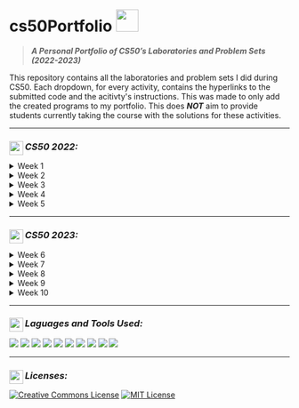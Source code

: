 # cs50Portfolio <img src="https://media.giphy.com/media/gFmkpNCar7TSoauRUs/giphy.gif" width="40">
> **_A Personal Portfolio of CS50’s Laboratories and Problem Sets (2022-2023)_**

<!--- Description ---> 
This repository contains all the laboratories and problem sets I did during CS50. Each dropdown, for every activity, contains the hyperlinks to the submitted code and the acitivty's instructions. This was made to only add the created programs to my portfolio. This does **_NOT_** aim to provide students currently taking the course with the solutions for these activities.

---

<!--- Instructions ---> 
### _CS50 2022:_ <img src="https://img.icons8.com/ios/250/FFFFFF/source-code.png" width="25" align="left">

<!--- Week 1 : C ---> 
<details> <summary> Week 1 </summary>
  
<big><pre>
**PSET1** : [Hello](https://github.com/ketpadilla/cs50Portfolio/blob/master/2022/pset1/hello/hello.c) [<img src="https://img.icons8.com/ios/250/FFFFFF/info.png" width="10">](https://cs50.harvard.edu/x/2023/psets/1/hello/) | [Mario-Less](https://github.com/ketpadilla/cs50Portfolio/blob/master/2022/pset1/mario-less/mario.c) [<img src="https://img.icons8.com/ios/250/FFFFFF/info.png" width="10">](https://cs50.harvard.edu/x/2023/psets/1/mario/less/) | [Mario-More](https://github.com/ketpadilla/cs50Portfolio/blob/master/2022/pset1/mario-more/mario.c) [<img src="https://img.icons8.com/ios/250/FFFFFF/info.png" width="10">](https://cs50.harvard.edu/x/2023/psets/1/mario/more/) | [Cash](https://github.com/ketpadilla/cs50Portfolio/blob/master/2022/pset1/cash/cash.c) [<img src="https://img.icons8.com/ios/250/FFFFFF/info.png" width="10">](https://cs50.harvard.edu/x/2023/psets/1/cash/) | [Credit](https://github.com/ketpadilla/cs50Portfolio/blob/master/2022/pset1/credit/credit.c) [<img src="https://img.icons8.com/ios/250/FFFFFF/info.png" width="10">](https://cs50.harvard.edu/x/2023/psets/1/credit/)
</pre></big>
> <img src="https://img.shields.io/badge/C-00599C?style=for-the-badge&logo=c&logoColor=white">

</details>

<!--- Week 2 : C ---> 
<details> <summary> Week 2 </summary>
  
<big><pre>
**LAB2** : [Scrabble](https://github.com/ketpadilla/cs50Portfolio/blob/master/2022/lab2/scrabble/scrabble.c) [<img src="https://img.icons8.com/ios/250/FFFFFF/info.png" width="10">](https://cs50.harvard.edu/x/2023/labs/2/)
</pre></big>
<big><pre>
**PSET2** : [Readability](https://github.com/ketpadilla/cs50Portfolio/blob/master/2022/pset2/readability/readability.c) [<img src="https://img.icons8.com/ios/250/FFFFFF/info.png" width="10">](https://cs50.harvard.edu/x/2023/psets/2/readability/) | [Caesar](https://github.com/ketpadilla/cs50Portfolio/blob/master/2022/pset2/caesar/caesar.c) [<img src="https://img.icons8.com/ios/250/FFFFFF/info.png" width="10">](https://cs50.harvard.edu/x/2023/psets/2/caesar/) | [Substitution](https://github.com/ketpadilla/cs50Portfolio/blob/master/2022/pset2/substitution/substitution.c) [<img src="https://img.icons8.com/ios/250/FFFFFF/info.png" width="10">](https://cs50.harvard.edu/x/2023/psets/2/substitution/)
</pre></big>
> <img src="https://img.shields.io/badge/C-00599C?style=for-the-badge&logo=c&logoColor=white">

</details>

<!--- Week 3 : C ---> 
<details> <summary> Week 3 </summary>
  
<big><pre>
**LAB3** : [Sort](https://github.com/ketpadilla/cs50Portfolio/blob/master/2022/lab3/sort/answers.txt) [<img src="https://img.icons8.com/ios/250/FFFFFF/info.png" width="10">](https://cs50.harvard.edu/x/2023/labs/3/)
</pre></big>
<big><pre>
**PSET3** : [Plurality](https://github.com/ketpadilla/cs50Portfolio/blob/master/2022/pset3/plurality/plurality.c) [<img src="https://img.icons8.com/ios/250/FFFFFF/info.png" width="10">](https://cs50.harvard.edu/x/2023/psets/3/plurality/) | [Runoff](https://github.com/ketpadilla/cs50Portfolio/blob/master/2022/pset3/runoff/runoff.c) [<img src="https://img.icons8.com/ios/250/FFFFFF/info.png" width="10">](https://cs50.harvard.edu/x/2023/psets/3/runoff/)
</pre></big>
> <img src="https://img.shields.io/badge/C-00599C?style=for-the-badge&logo=c&logoColor=white">

</details>

<!--- Week 4 : C ---> 
<details> <summary> Week 4 </summary>
  
<big><pre>
**LAB4** : [Volume](https://github.com/ketpadilla/cs50Portfolio/blob/master/2022/lab4/volume/volume.c) [<img src="https://img.icons8.com/ios/250/FFFFFF/info.png" width="10">](https://cs50.harvard.edu/x/2023/labs/4/)
</pre></big>
<big><pre>
**PSET4** : [Recover](https://github.com/ketpadilla/cs50Portfolio/blob/master/2022/pset4/recover/recover.c) [<img src="https://img.icons8.com/ios/250/FFFFFF/info.png" width="10">](https://cs50.harvard.edu/x/2023/psets/4/recover/) | [Filter-Less](https://github.com/ketpadilla/cs50Portfolio/blob/master/2022/pset4/filter-less/filter.c) [<img src="https://img.icons8.com/ios/250/FFFFFF/info.png" width="10">](https://cs50.harvard.edu/x/2023/psets/4/filter/less/)
</pre></big>
> <img src="https://img.shields.io/badge/C-00599C?style=for-the-badge&logo=c&logoColor=white">

</details>

<!--- Week 5 : C ---> 
<details> <summary> Week 5 </summary>
  
<big><pre> 
**LAB5** : [Inheritance](https://github.com/ketpadilla/cs50Portfolio/blob/master/2022/lab5/inheritance/inheritance.c) [<img src="https://img.icons8.com/ios/250/FFFFFF/info.png" width="10">](https://cs50.harvard.edu/x/2023/labs/5/)
</pre></big>
<big><pre>
**PSET5** : [Speller](https://github.com/ketpadilla/cs50Portfolio/blob/master/2022/pset5/speller/speller.c) [<img src="https://img.icons8.com/ios/250/FFFFFF/info.png" width="10">](https://cs50.harvard.edu/x/2023/psets/5/speller/)
</pre></big>
> <img src="https://img.shields.io/badge/C-00599C?style=for-the-badge&logo=c&logoColor=white">

</details>

---

### _CS50 2023:_ <img src="https://img.icons8.com/ios/250/FFFFFF/source-code.png" width="25" align="left">

<!--- Week 6 : Python ---> 
<details> <summary> Week 6 </summary>
  
<big><pre>
**LAB6** : [World Cup](https://github.com/ketpadilla/cs50Portfolio/blob/master/2023/lab6/world-cup/tournament.py) [<img src="https://img.icons8.com/ios/250/FFFFFF/info.png" width="10">](https://cs50.harvard.edu/x/2023/labs/6/)
</pre></big>
<big><pre>
**PSET6** : [Sentimental / Hello](https://github.com/ketpadilla/cs50Portfolio/blob/master/2023/pset6/sentimental-hello/hello.py) [<img src="https://img.icons8.com/ios/250/FFFFFF/info.png" width="10">](https://cs50.harvard.edu/x/2023/psets/6/hello/) | [Sentimental / Mario-More](https://github.com/ketpadilla/cs50Portfolio/blob/master/2023/pset6/sentimental-mario-more/mario.py) [<img src="https://img.icons8.com/ios/250/FFFFFF/info.png" width="10">](https://cs50.harvard.edu/x/2023/psets/6/mario/more/) | [Sentimental / Readability](https://github.com/ketpadilla/cs50Portfolio/blob/master/2023/pset6/sentimental-readability/readability.py) [<img src="https://img.icons8.com/ios/250/FFFFFF/info.png" width="10">](https://cs50.harvard.edu/x/2023/psets/6/readability/) | [Sentimental / Credit](https://github.com/ketpadilla/cs50Portfolio/blob/master/2023/pset6/sentimental-credit/credit.py) [<img src="https://img.icons8.com/ios/250/FFFFFF/info.png" width="10">](https://cs50.harvard.edu/x/2023/psets/6/credit/)
</pre></big>
> <img src="https://img.shields.io/badge/Python-3776AB?style=for-the-badge&logo=python&logoColor=white">

</details>

<!--- Week 7 : SQL ---> 
<details> <summary> Week 7 </summary>
  
<big><pre>
**LAB7** : [Songs](https://github.com/ketpadilla/cs50Portfolio/blob/master/2023/lab7/songs/) [<img src="https://img.icons8.com/ios/250/FFFFFF/info.png" width="10">](https://cs50.harvard.edu/x/2023/labs/7/)
</pre></big>
<big><pre>
**PSET7** : [Movies](https://github.com/ketpadilla/cs50Portfolio/blob/master/2023/pset7/movies/) [<img src="https://img.icons8.com/ios/250/FFFFFF/info.png" width="10">](https://cs50.harvard.edu/x/2023/psets/7/movies/) | [Fiftyville](https://github.com/ketpadilla/cs50Portfolio/blob/master/2023/pset7/fiftyville/) [<img src="https://img.icons8.com/ios/250/FFFFFF/info.png" width="10">](https://cs50.harvard.edu/x/2023/psets/7/fiftyville/)
</pre></big>
> <img src="https://img.shields.io/badge/SQLite-07405E?style=for-the-badge&logo=sqlite&logoColor=white">

</details>

<!--- Week 8 : HTML, CSS, JavaScript ---> 
<details> <summary> Week 8 </summary>
  
<big><pre>
**LAB8** : [Trivia](https://github.com/ketpadilla/cs50Portfolio/blob/master/2023/lab8/trivia/) [<img src="https://img.icons8.com/ios/250/FFFFFF/info.png" width="10">](https://cs50.harvard.edu/x/2023/labs/8/)
</pre></big>
<big><pre>
**PSET8** : [Homepage](https://github.com/ketpadilla/cs50Portfolio/blob/master/2023/pset8/homepage/) [<img src="https://img.icons8.com/ios/250/FFFFFF/info.png" width="10">](https://cs50.harvard.edu/x/2023/psets/8/homepage/)
</pre></big>
> <img src="https://img.shields.io/badge/HTML5-E34F26?style=for-the-badge&logo=html5&logoColor=white"> <img src="https://img.shields.io/badge/CSS-1572B6?style=for-the-badge&logo=css3&logoColor=white"> <img src="https://img.shields.io/badge/JavaScript-F7DF1E?style=for-the-badge&logo=javascript&logoColor=black">

</details>

<!--- Week 9 : Flask ---> 
<details> <summary> Week 9 </summary>
  
<big><pre>
**LAB9** : [Birthdays](https://github.com/ketpadilla/cs50Portfolio/blob/master/2023/lab9/birthdays) [<img src="https://img.icons8.com/ios/250/FFFFFF/info.png" width="10">](https://cs50.harvard.edu/x/2023/labs/9/)
</pre></big>
<big><pre>
**PSET9** : [Finance](https://github.com/ketpadilla/cs50Portfolio/blob/master/2023/pset9/finance/) [<img src="https://img.icons8.com/ios/250/FFFFFF/info.png" width="10">](https://cs50.harvard.edu/x/2023/psets/9/finance/)
</pre></big>
> <img src="https://img.shields.io/badge/HTML5-E34F26?style=for-the-badge&logo=html5&logoColor=white"> <img src="https://img.shields.io/badge/CSS-1572B6?style=for-the-badge&logo=css3&logoColor=white"> <img src="https://img.shields.io/badge/JavaScript-F7DF1E?style=for-the-badge&logo=javascript&logoColor=black"> <img src="https://img.shields.io/badge/Python-3776AB?style=for-the-badge&logo=python&logoColor=white"> <img src="https://img.shields.io/badge/SQLite-07405E?style=for-the-badge&logo=sqlite&logoColor=white"> <img src="https://img.shields.io/badge/Flask-000000?style=for-the-badge&logo=flask&logoColor=white"> <img src="https://img.shields.io/badge/Jinja-B41717?style=for-the-badge&logo=jinja&logoColor=white">

</details>

<!--- Week 10 : Emoji ---> 
<details> <summary> Week 10 </summary>
  
<big><pre>
**Final Project** : [Project](https://github.com/ketpadilla/PhASLA) [<img src="https://img.icons8.com/ios/250/FFFFFF/info.png" width="10">](https://cs50.harvard.edu/x/2023/project/)
</pre></big>
> <img src="https://img.shields.io/badge/HTML5-E34F26?style=for-the-badge&logo=html5&logoColor=white"> <img src="https://img.shields.io/badge/CSS-1572B6?style=for-the-badge&logo=css3&logoColor=white"> <img src="https://img.shields.io/badge/JavaScript-F7DF1E?style=for-the-badge&logo=javascript&logoColor=black"> <img src="https://img.shields.io/badge/Python-3776AB?style=for-the-badge&logo=python&logoColor=white"> <img src="https://img.shields.io/badge/SQLite-07405E?style=for-the-badge&logo=sqlite&logoColor=white"> <img src="https://img.shields.io/badge/Flask-000000?style=for-the-badge&logo=flask&logoColor=white"> <img src="https://img.shields.io/badge/Jinja-B41717?style=for-the-badge&logo=jinja&logoColor=white"> <img src="https://img.shields.io/badge/Bootstrap-563D7C?style=for-the-badge&logo=bootstrap&logoColor=white">

</details>

---

<!--- Licenses ---> 
### _Laguages and Tools Used:_ <img src="https://img.icons8.com/ios/250/FFFFFF/info.png" width="25" align="left">

<div>
  <!--- C ---> 
  <img src="https://img.shields.io/badge/C-00599C?style=for-the-badge&logo=c&logoColor=white">
  <!--- HTML ---> 
  <img src="https://img.shields.io/badge/HTML5-E34F26?style=for-the-badge&logo=html5&logoColor=white">
  <!--- CSS ---> 
  <img src="https://img.shields.io/badge/CSS-1572B6?style=for-the-badge&logo=css3&logoColor=white">
  <!--- Javascript ---> 
  <img src="https://img.shields.io/badge/JavaScript-F7DF1E?style=for-the-badge&logo=javascript&logoColor=black">
  <!--- Python ---> 
  <img src="https://img.shields.io/badge/Python-3776AB?style=for-the-badge&logo=python&logoColor=white">
  <!--- Flask ---> 
  <img src="https://img.shields.io/badge/Flask-000000?style=for-the-badge&logo=flask&logoColor=white">
  <!--- SqLite ---> 
  <img src="https://img.shields.io/badge/SQLite-07405E?style=for-the-badge&logo=sqlite&logoColor=white">
  <!--- Bootstrap ---> 
  <img src="https://img.shields.io/badge/Bootstrap-563D7C?style=for-the-badge&logo=bootstrap&logoColor=white">
  <!--- Jinja ---> 
  <img src="https://img.shields.io/badge/Jinja-B41717?style=for-the-badge&logo=jinja&logoColor=white">
  <!--- VSCode ---> 
  <img src="https://img.shields.io/badge/Visual_Studio_Code-0078D4?style=for-the-badge&logo=visual%20studio%20code&logoColor=white">
</div>
  

---

<!--- Licenses ---> 
### _Licenses:_ <img src="https://img.icons8.com/ios/250/FFFFFF/info.png" width="25" align="left">
<a rel="license" href="http://creativecommons.org/licenses/by-nc-sa/4.0/"><img alt="Creative Commons License" style="border-width:0" src="https://i.creativecommons.org/l/by-nc-sa/4.0/88x31.png" /></a>
<a rel="license" href="https://opensource.org/licenses/MIT"><img alt="MIT License" src="https://img.shields.io/github/license/Ileriayo/markdown-badges?style=for-the-badge"></a>
